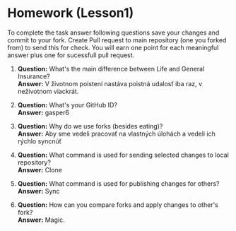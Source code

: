 # Homework (Lesson1)
To complete the task answer following questions save your changes and commit to your fork. Create Pull request to main repository (one you forked from) to send this for check. You will earn one point for each meaningful answer plus one for sucessfull pull request.

1. **Question:** What's the main difference between Life and General Insurance?  
   **Answer:** V životnom poistení nastáva poistná udalosť iba raz, v neživotnom viackrát.

2. **Question:** What's your GitHub ID?  
   **Answer:** gasper6

3. **Question:** Why do we use forks (besides eating)?  
   **Answer:** Aby sme vedeli pracovať na vlastných úlohách a vedeli ich rýchlo syncnúť

4. **Question:** What command is used for sending selected changes to local repository?  
   **Answer:** Clone

5. **Question:** What command is used for publishing changes for others?  
   **Answer:** Sync

6. **Question:** How can you compare forks and apply changes to other's fork?  
   **Answer:** Magic.

